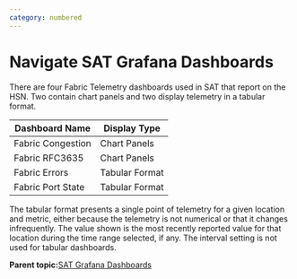 ```yaml
---
category: numbered
---
```


# Navigate SAT Grafana Dashboards

There are four Fabric Telemetry dashboards used in SAT that report on the HSN. Two contain chart panels and two display telemetry in a tabular format.

|Dashboard Name|Display Type|
|--------------|------------|
|Fabric Congestion|Chart Panels|
|Fabric RFC3635|Chart Panels|
|Fabric Errors|Tabular Format|
|Fabric Port State|Tabular Format|

The tabular format presents a single point of telemetry for a given location and metric, either because the telemetry is not numerical or that it changes infrequently. The value shown is the most recently reported value for that location during the time range selected, if any. The interval setting is not used for tabular dashboards.

**Parent topic:**[SAT Grafana Dashboards](SAT_Grafana_Dashboards.md)

